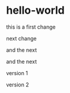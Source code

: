 # hello-world

this is a first change

next change

and the next

and the next

version 1

version 2

